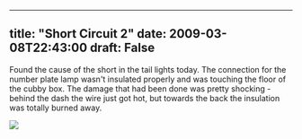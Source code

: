 
---
title: "Short Circuit 2"
date: 2009-03-08T22:43:00
draft: False
---

Found the cause of the short in the tail lights today.  The connection for the number plate lamp wasn't insulated properly and was touching the floor of the <span>cubby</span> box.  The damage that had been done was pretty shocking - behind the dash the wire just got hot, but towards the back the insulation was totally burned away.

[<img src="http://danandtheduke.co.uk/uploaded_images/IMG_6923-764622.JPG"/>](http://danandtheduke.co.uk/uploaded_images/IMG_6923-764681.JPG)